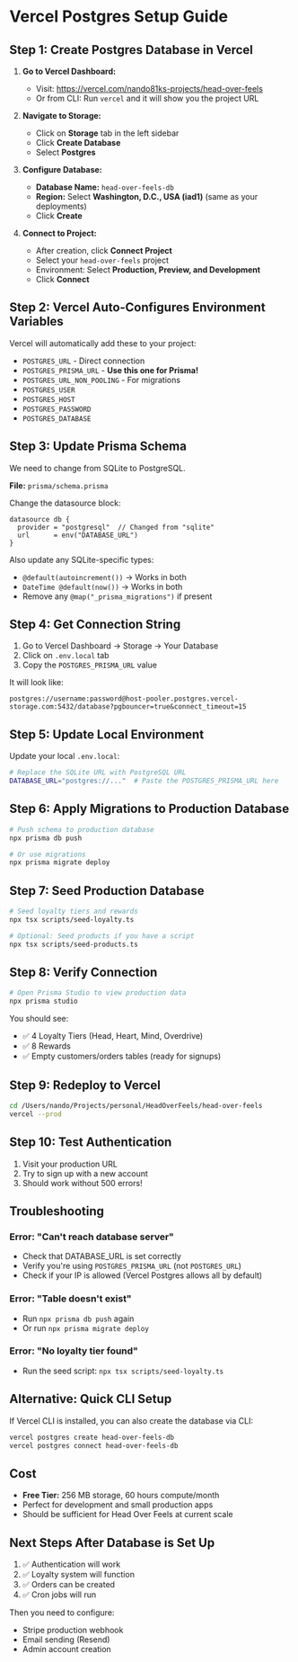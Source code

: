 # Vercel Postgres Setup Guide

## Step 1: Create Postgres Database in Vercel

1. **Go to Vercel Dashboard:**
   - Visit: https://vercel.com/nando81ks-projects/head-over-feels
   - Or from CLI: Run `vercel` and it will show you the project URL

2. **Navigate to Storage:**
   - Click on **Storage** tab in the left sidebar
   - Click **Create Database**
   - Select **Postgres**

3. **Configure Database:**
   - **Database Name:** `head-over-feels-db`
   - **Region:** Select **Washington, D.C., USA (iad1)** (same as your deployments)
   - Click **Create**

4. **Connect to Project:**
   - After creation, click **Connect Project**
   - Select your `head-over-feels` project
   - Environment: Select **Production, Preview, and Development**
   - Click **Connect**

## Step 2: Vercel Auto-Configures Environment Variables

Vercel will automatically add these to your project:
- `POSTGRES_URL` - Direct connection
- `POSTGRES_PRISMA_URL` - **Use this one for Prisma!**
- `POSTGRES_URL_NON_POOLING` - For migrations
- `POSTGRES_USER`
- `POSTGRES_HOST`
- `POSTGRES_PASSWORD`
- `POSTGRES_DATABASE`

## Step 3: Update Prisma Schema

We need to change from SQLite to PostgreSQL.

**File:** `prisma/schema.prisma`

Change the datasource block:

```prisma
datasource db {
  provider = "postgresql"  // Changed from "sqlite"
  url      = env("DATABASE_URL")
}
```

Also update any SQLite-specific types:
- `@default(autoincrement())` → Works in both
- `DateTime @default(now())` → Works in both
- Remove any `@map("_prisma_migrations")` if present

## Step 4: Get Connection String

1. Go to Vercel Dashboard → Storage → Your Database
2. Click on `.env.local` tab
3. Copy the `POSTGRES_PRISMA_URL` value

It will look like:
```
postgres://username:password@host-pooler.postgres.vercel-storage.com:5432/database?pgbouncer=true&connect_timeout=15
```

## Step 5: Update Local Environment

Update your local `.env.local`:

```bash
# Replace the SQLite URL with PostgreSQL URL
DATABASE_URL="postgres://..."  # Paste the POSTGRES_PRISMA_URL here
```

## Step 6: Apply Migrations to Production Database

```bash
# Push schema to production database
npx prisma db push

# Or use migrations
npx prisma migrate deploy
```

## Step 7: Seed Production Database

```bash
# Seed loyalty tiers and rewards
npx tsx scripts/seed-loyalty.ts

# Optional: Seed products if you have a script
npx tsx scripts/seed-products.ts
```

## Step 8: Verify Connection

```bash
# Open Prisma Studio to view production data
npx prisma studio
```

You should see:
- ✅ 4 Loyalty Tiers (Head, Heart, Mind, Overdrive)
- ✅ 8 Rewards
- ✅ Empty customers/orders tables (ready for signups)

## Step 9: Redeploy to Vercel

```bash
cd /Users/nando/Projects/personal/HeadOverFeels/head-over-feels
vercel --prod
```

## Step 10: Test Authentication

1. Visit your production URL
2. Try to sign up with a new account
3. Should work without 500 errors!

## Troubleshooting

### Error: "Can't reach database server"
- Check that DATABASE_URL is set correctly
- Verify you're using `POSTGRES_PRISMA_URL` (not `POSTGRES_URL`)
- Check if your IP is allowed (Vercel Postgres allows all by default)

### Error: "Table doesn't exist"
- Run `npx prisma db push` again
- Or run `npx prisma migrate deploy`

### Error: "No loyalty tier found"
- Run the seed script: `npx tsx scripts/seed-loyalty.ts`

## Alternative: Quick CLI Setup

If Vercel CLI is installed, you can also create the database via CLI:

```bash
vercel postgres create head-over-feels-db
vercel postgres connect head-over-feels-db
```

## Cost

- **Free Tier:** 256 MB storage, 60 hours compute/month
- Perfect for development and small production apps
- Should be sufficient for Head Over Feels at current scale

## Next Steps After Database is Set Up

1. ✅ Authentication will work
2. ✅ Loyalty system will function
3. ✅ Orders can be created
4. ✅ Cron jobs will run

Then you need to configure:
- Stripe production webhook
- Email sending (Resend)
- Admin account creation
